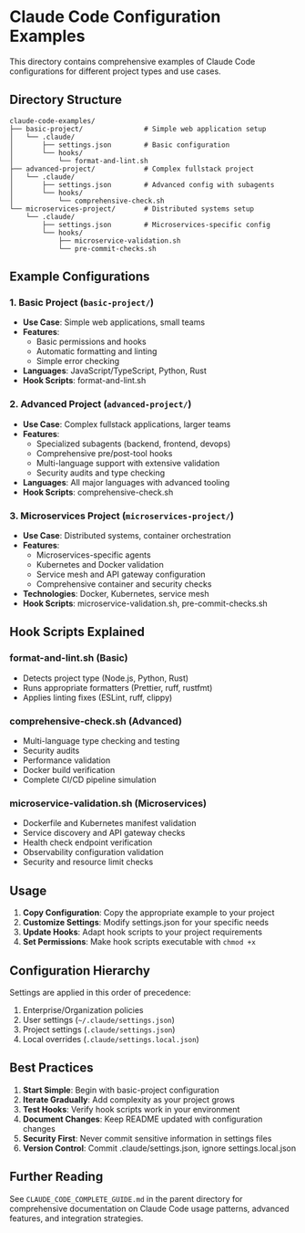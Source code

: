 # Claude Code Configuration Examples

This directory contains comprehensive examples of Claude Code configurations for different project types and use cases.

## Directory Structure

```
claude-code-examples/
├── basic-project/               # Simple web application setup
│   └── .claude/
│       ├── settings.json        # Basic configuration
│       └── hooks/
│           └── format-and-lint.sh
├── advanced-project/            # Complex fullstack project
│   └── .claude/
│       ├── settings.json        # Advanced config with subagents
│       └── hooks/
│           └── comprehensive-check.sh
└── microservices-project/       # Distributed systems setup
    └── .claude/
        ├── settings.json        # Microservices-specific config
        └── hooks/
            ├── microservice-validation.sh
            └── pre-commit-checks.sh
```

## Example Configurations

### 1. Basic Project (`basic-project/`)
- **Use Case**: Simple web applications, small teams
- **Features**: 
  - Basic permissions and hooks
  - Automatic formatting and linting
  - Simple error checking
- **Languages**: JavaScript/TypeScript, Python, Rust
- **Hook Scripts**: format-and-lint.sh

### 2. Advanced Project (`advanced-project/`)
- **Use Case**: Complex fullstack applications, larger teams
- **Features**:
  - Specialized subagents (backend, frontend, devops)
  - Comprehensive pre/post-tool hooks
  - Multi-language support with extensive validation
  - Security audits and type checking
- **Languages**: All major languages with advanced tooling
- **Hook Scripts**: comprehensive-check.sh

### 3. Microservices Project (`microservices-project/`)
- **Use Case**: Distributed systems, container orchestration
- **Features**:
  - Microservices-specific agents
  - Kubernetes and Docker validation
  - Service mesh and API gateway configuration
  - Comprehensive container and security checks
- **Technologies**: Docker, Kubernetes, service mesh
- **Hook Scripts**: microservice-validation.sh, pre-commit-checks.sh

## Hook Scripts Explained

### format-and-lint.sh (Basic)
- Detects project type (Node.js, Python, Rust)
- Runs appropriate formatters (Prettier, ruff, rustfmt)
- Applies linting fixes (ESLint, ruff, clippy)

### comprehensive-check.sh (Advanced)  
- Multi-language type checking and testing
- Security audits
- Performance validation
- Docker build verification
- Complete CI/CD pipeline simulation

### microservice-validation.sh (Microservices)
- Dockerfile and Kubernetes manifest validation
- Service discovery and API gateway checks
- Health check endpoint verification
- Observability configuration validation
- Security and resource limit checks

## Usage

1. **Copy Configuration**: Copy the appropriate example to your project
2. **Customize Settings**: Modify settings.json for your specific needs
3. **Update Hooks**: Adapt hook scripts to your project requirements
4. **Set Permissions**: Make hook scripts executable with `chmod +x`

## Configuration Hierarchy

Settings are applied in this order of precedence:
1. Enterprise/Organization policies
2. User settings (`~/.claude/settings.json`)
3. Project settings (`.claude/settings.json`)
4. Local overrides (`.claude/settings.local.json`)

## Best Practices

1. **Start Simple**: Begin with basic-project configuration
2. **Iterate Gradually**: Add complexity as your project grows
3. **Test Hooks**: Verify hook scripts work in your environment
4. **Document Changes**: Keep README updated with configuration changes
5. **Security First**: Never commit sensitive information in settings files
6. **Version Control**: Commit .claude/settings.json, ignore settings.local.json

## Further Reading

See `CLAUDE_CODE_COMPLETE_GUIDE.md` in the parent directory for comprehensive documentation on Claude Code usage patterns, advanced features, and integration strategies.